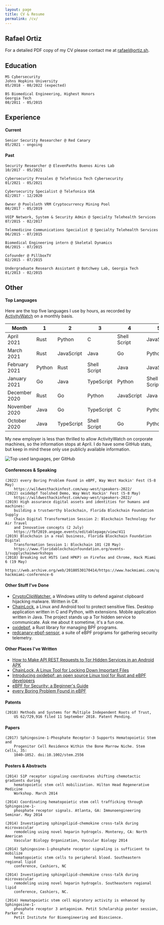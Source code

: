 ```yaml
---
layout: page
title: CV & Resume
permalink: /cv/
---
```


## Rafael Ortiz
For a detailed PDF copy of my CV please contact me at [rafael@ortiz.sh](mailto:rafael@ortiz.sh).

## Education

```
MS Cybersecurity 
Johns Hopkins University
05/2018 - 08/2022 (expected)
```

```
BS Biomedical Engineering, Highest Honors
Georgia Tech
08/2011 - 05/2015
```

## Experience

#### Current

```
Senior Security Researcher @ Red Canary
05/2021 - ongoing
```

#### Past

```
Security Researcher @ ElevenPaths Buenos Aires Lab
10/2017 - 05/2021
```

```
Cybersecurity Presales @ Telefonica Tech Cybersecurity
01/2021 - 05/2021
```

```
Cybersecurity Specialist @ Telefonica USA
02/2017 - 12/2020
```

```
Owner @ Poolsloth VRM Cryptocurrency Mining Pool
08/2017 - 05/2019
```

```
VOIP Network, System & Security Admin @ Specialty Telehealth Services
07/2015 - 02/2017
```

```
Telemedicine Communications Specialist @ Specialty Telehealth Services
06/2015 - 07/2015
```

```
Biomedical Engineering intern @ Skeletal Dynamics
06/2015 - 07/2015
```

```
Cofounder @ PillboxTV
02/2015 - 07/2015
```

```
Undergraduate Research Assistant @ Botchwey Lab, Georgia Tech
01/2013 - 02/2015
```

## Other

#### Top Languages

Here are the top five languages I use by hours, as recorded by 
[ActivityWatch](https://activitywatch.net/) on a monthly basis.

| Month | 1 | 2 | 3 | 4 | 5 |
|-------|---|---|---|---|---|
| April 2021 | Rust | Python | C | Shell Script | JavaScript |
| March 2021 | Rust | JavaScript | Java | Go | Python |
| February 2021 | Python | Rust | Shell Script | Java | JavaScript |
| January 2021 | Go | Java | TypeScript | Python | Shell Script |
| December 2020 | Rust | Go | Python | JavaScript | Java |
| November 2020 | Java | Go | TypeScript | C | Python |
| October 2020 | Java | TypeScript | Shell Script | Go | Python |

My new employer is less than thrilled to allow ActivityWatch on corporate
machines, so the information stops at April. I do have some GitHub stats,
but keep in mind these only use publicly available information.

![Top used languages, per GitHub](https://github-readme-stats.vercel.app/api/top-langs/?username=FridayOrtiz&layout=compact&theme=graywhite&langs_count=8&count_private=true&card_width=720)

#### Conferences & Speaking

```
(2022) every Boring Problem Found in eBPF, Way West Hackin' Fest (5-8 May)
    https://wildwesthackinfest.com/way-west/speakers-2022/
(2022) oxidebpf Toolshed Demo, Way West Hackin' Fest (5-8 May)
    https://wildwesthackinfest.com/way-west/speakers-2022/
(2019) High assurance digital assets and identities for humans and machines:
    building a trustworthy blockchain, Florida Blockchain Foundation Supply 
    Chain Digital Transformation Session 2: Blockchain Technology for Air Travel
    and Innovative concepts (2 July) 
    https://fbf2019.angage.events/editablepage/view/411
(2019) Blockchain in a real business, Florida Blockchain Foundation Digital 
    Transformation Session 1: Blockchain 101 (28 May)
    https://www.floridablockchainfoundation.org/events-1/supplychainworkshops
(2018) Breaking out HSTS (and HPKP) on Firefox and Chrome, Hack Miami 6 (19 May)
    https://web.archive.org/web/20180530170414/https://www.hackmiami.com/speakers-hackmiami-conference-6
```

#### Other Stuff I've Done

*  [CryptoClipWatcher](https://ccw.e-paths.com/), a Windows utility to defend against clipboard hijacking malware. Written in C#.
*  [ChainLock](https://chainlock.e-paths.com/walkthrough.html?lan=en#walkthrough), a Linux and Android tool to protect sensitive files. 
Desktop application written in C and Python, with extensions. Mobile application written in Java.
The project stands up a Tor hidden service to communicate. Ask me about it sometime,
it's a fun one.
*  [oxidebpf](https://github.com/redcanaryco/oxidebpf), a Rust library for managing BPF programs.
*  [redcanary-ebpf-sensor](https://github.com/redcanaryco/redcanary-ebpf-sensor), a suite of eBPF programs for gathering security telemetry.

#### Other Places I've Written

*  [How to Make API REST Requests to Tor Hidden Services in an Android APK](https://business.blogthinkbig.com/api-rest-requests-tor-hidden-services-android-apk/)
*  [ChainLock, A Linux Tool for Locking Down Important Files](https://business.blogthinkbig.com/chainlock-linux-tool-locking-down-important-files/)
*  [Introducing oxidebpf: an open source Linux tool for Rust and eBPF developers](https://redcanary.com/blog/oxidebpf/)
*  [eBPF for Security: a Beginner's Guide](https://redcanary.com/blog/ebpf-for-security/)
*  [every Boring Problem Found in eBPF](https://tmpout.sh/2/4.html)

#### Patents
```
(2018) Methods and Systems for Multiple Independent Roots of Trust, 
    US 62/729,916 filed 11 September 2018. Patent Pending.
```
#### Papers
```
(2017) Sphingosine-1-Phosphate Receptor-3 Supports Hematopoietic Stem and 
    Progenitor Cell Residence Within the Bone Marrow Niche. Stem Cells, 35: 
    1040–1052. doi:10.1002/stem.2556
```
#### Posters & Abstracts

```
(2014) S1P receptor signaling coordinates shifting chemotactic gradients during
    hematopoietic stem cell mobilization. Hilton Head Regenerative Medicine 
    Workshop. March 2014

(2014) Coordinating hematopoietic stem cell trafficking through Sphingosine-1-
    phosphate receptor signals. Atlanta, GA: Immunoengineering Seminar. May 2014

(2014) Investigating sphingolipid-chemokine cross-talk during microvascular 
    remodeling using novel heparin hydrogels. Monterey, CA: North American 
    Vascular Biology Organization, Vascular Biology 2014

(2014) Sphingosine-1-phosphate receptor signaling is sufficient to mobilize 
    hematopoietic stem cells to peripheral blood. Southeastern regional lipid 
    conference, Cashiers, NC

(2014) Investigating sphingolipid-chemokine cross-talk during microvascular 
    remodeling using novel heparin hydrogels. Southeastern regional lipid 
    conference, Cashiers, NC.

(2014) Hematopoietic stem cell migratory activity is enhanced by Sphingosine-1-
    phosphate receptor 3 antagonism. Petit Scholarship poster session, Parker H.
    Petit Institute for Bioengineering and Bioscience.
```
